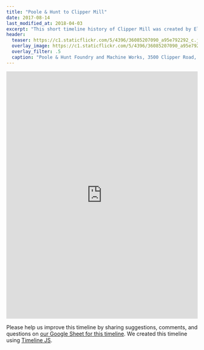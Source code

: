 ```yaml
---
title: "Poole & Hunt to Clipper Mill"
date: 2017-08-14
last_modified_at: 2018-04-03
excerpt: "This short timeline history of Clipper Mill was created by Eli Pousson in August 2017."
header:
  teaser: https://c1.staticflickr.com/5/4396/36085207090_a95e792292_c.jpg
  overlay_image: https://c1.staticflickr.com/5/4396/36085207090_a95e792292_b.jpg
  overlay_filter: .5
  caption: "Poole & Hunt Foundry and Machine Works, 3500 Clipper Road, Baltimore, MD 21211. Photograph by Jennifer Goold, Betty Bird and Associates, 2003 March. Courtesy the [Maryland Historical Trust, MIHP (B-1007)](https://www.flickr.com/photos/baltimoreheritage/36085207090/)"
---
```


<div class="full">
<iframe src='https://cdn.knightlab.com/libs/timeline3/latest/embed/index.html?source=1wxuQ0e9bXVPBt2oFlRw2rjeDQyOeZtAyu-CX3Y7KMG4&font=Default&lang=en&hash_bookmark=true&initial_zoom=2&height=650' width='100%' height='650' webkitallowfullscreen mozallowfullscreen allowfullscreen frameborder='0'></iframe>
</div>

Please help us improve this timeline by sharing suggestions, comments, and questions on [our Google Sheet for this timeline](https://docs.google.com/spreadsheets/d/1wxuQ0e9bXVPBt2oFlRw2rjeDQyOeZtAyu-CX3Y7KMG4/edit?usp=sharing). We created this timeline using [Timeline JS](http://timeline.knightlab.com/).
